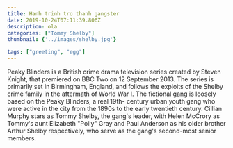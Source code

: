 ```yaml
---
title: Hanh trinh tro thanh gangster
date: 2019-10-24T07:11:39.806Z
description: ola
categories: ["Tommy Shelby"]
thumbnail: {'../images/shelby.jpg'}

tags: ["greeting", "egg"]
---
```

Peaky Blinders is a British crime drama television series created by Steven Knight, that premiered on BBC Two on 12 September 2013. The series is primarily set in Birmingham, England, and follows the exploits of the Shelby crime family in the aftermath of World War I. The fictional gang is loosely based on the Peaky Blinders, a real 19th- century urban youth gang who were active in the city from the 1890s to the early twentieth century. Cillian Murphy stars as Tommy Shelby, the gang's leader, with Helen McCrory as Tommy's aunt Elizabeth "Polly" Gray and Paul Anderson as his older brother Arthur Shelby respectively, who serve as the gang's second-most senior members.